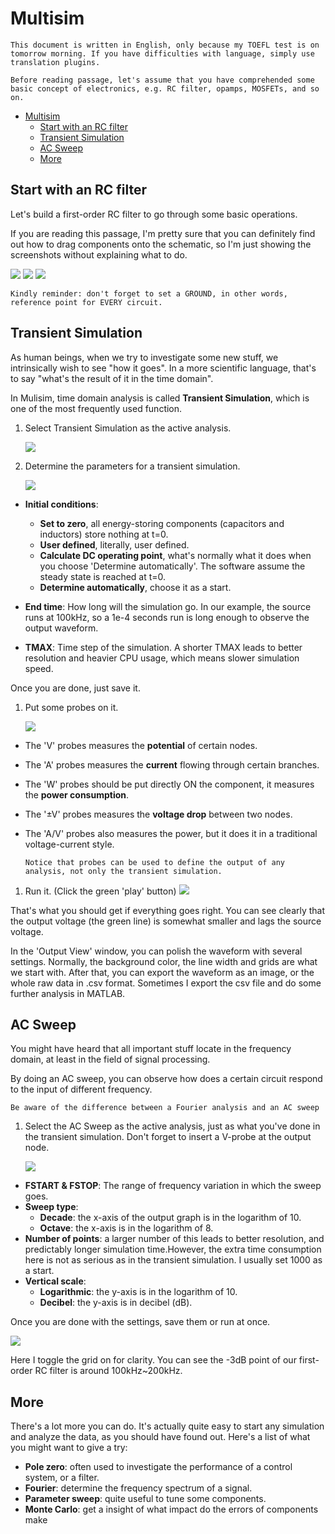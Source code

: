 # Multisim

    This document is written in English, only because my TOEFL test is on tomorrow morning. If you have difficulties with language, simply use translation plugins.

    Before reading passage, let's assume that you have comprehended some basic concept of electronics, e.g. RC filter, opamps, MOSFETs, and so on.

- [Multisim](#multisim)
  - [Start with an RC filter](#start-with-an-rc-filter)
  - [Transient Simulation](#transient-simulation)
  - [AC Sweep](#ac-sweep)
  - [More](#more)


## Start with an RC filter

Let's build a first-order RC filter to go through some basic operations.

If you are reading this passage, I'm pretty sure that you can definitely find out how to drag components onto the schematic, so I'm just showing the screenshots without explaining what to do.

![](Multisim.assets/RCfilter1.png)
![](Multisim.assets/RCfilter2.png)
![](Multisim.assets/RCfilter3.png)

    Kindly reminder: don't forget to set a GROUND, in other words, reference point for EVERY circuit.

## Transient Simulation

As human beings, when we try to investigate some new stuff, we intrinsically wish to see "how it goes". In a more scientific language, that's to say "what's the result of it in the time domain".

In Mulisim, time domain analysis is called **Transient Simulation**, which is one of the most frequently used function.

1. Select Transient Simulation as the active analysis.
   
    ![](Multisim.assets/Transient1.png)


1. Determine the parameters for a transient simulation.
   
    ![](Multisim.assets/Transient2.png)

  - **Initial conditions**:
    - **Set to zero**, all energy-storing components (capacitors and inductors) store nothing at t=0.
    - **User defined**, literally, user defined.
    - **Calculate DC operating point**, what's normally what it does when you choose 'Determine automatically'. The software assume the steady state is reached at t=0.
    - **Determine automatically**, choose it as a start.

  - **End time**: How long will the simulation go. In our example, the source runs at 100kHz, so a 1e-4 seconds run is long enough to observe the output waveform.
  - **TMAX**: Time step of the simulation. A shorter TMAX leads to better resolution and heavier CPU usage, which means slower simulation speed.

  Once you are done, just save it.

1. Put some probes on it.
   
    ![](Multisim.assets/Transient3.png)

  - The 'V' probes measures the **potential** of certain nodes.
  - The 'A' probes measures the **current** flowing through certain branches.
  - The 'W' probes should be put directly ON the component, it measures the **power consumption**.
  - The '$\pm$V' probes measures the **voltage drop** between two nodes.
  - The 'A/V' probes also measures the power, but it does it in a traditional voltage-current style.

        Notice that probes can be used to define the output of any analysis, not only the transient simulation.

1. Run it. (Click the green 'play' button)
    ![](Multisim.assets/Transient4.png)

That's what you should get if everything goes right. You can see clearly that the output voltage (the green line) is somewhat smaller and lags the source voltage.

In the 'Output View' window, you can polish the waveform with several settings. Normally, the background color, the line width and grids are what we start with. After that, you can export the waveform as an image, or the whole raw data in .csv format. Sometimes I export the csv file and do some further analysis in MATLAB.

## AC Sweep

You might have heard that all important stuff locate in the frequency domain, at least in the field of signal processing.

By doing an AC sweep, you can observe how does a certain circuit respond to the input of different frequency.

    Be aware of the difference between a Fourier analysis and an AC sweep

1. Select the AC Sweep as the active analysis, just as what you've done in the transient simulation. Don't forget to insert a V-probe at the output node.
   
    ![](Multisim.assets/ACsweep1.png)

  - **FSTART & FSTOP**: The range of frequency variation in which the sweep goes.
  - **Sweep type**: 
    - **Decade**: the x-axis of the output graph is in the logarithm of 10.
    - **Octave**: the x-axis is in the logarithm of 8.
  - **Number of points**: a larger number of this leads to better resolution, and predictably longer simulation time.However, the extra time consumption here is not as serious as in the transient simulation. I usually set 1000 as a start.
  - **Vertical scale**:
    - **Logarithmic**: the y-axis is in the logarithm of 10.
    - **Decibel**: the y-axis is in decibel (dB).
  
  Once you are done with the settings, save them or run at once.

  ![](Multisim.assets/ACsweep2.png)

  Here I toggle the grid on for clarity. You can see the -3dB point of our first-order RC filter is around 100kHz~200kHz.

## More

There's a lot more you can do. It's actually quite easy to start any simulation and analyze the data, as you should have found out. Here's a list of what you might want to give a try:

- **Pole zero**: often used to investigate the performance of a control system, or a filter.
- **Fourier**: determine the frequency spectrum of a signal.
- **Parameter sweep**: quite useful to tune some components.
- **Monte Carlo**: get a insight of what impact do the errors of components make
  

